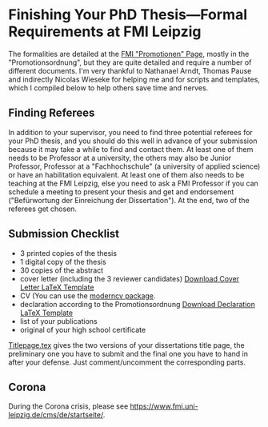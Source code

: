 # Finishing Your PhD Thesis&mdash;Formal Requirements at FMI Leipzig
The formalities are detailed at the [FMI "Promotionen" Page](https://www.fmi.uni-leipzig.de/cms/de/forschung/promotionen/), mostly in the "Promotionsordnung", but they are quite detailed and require a number of different documents.
I'm very thankful to Nathanael Arndt, Thomas Pause and indirectly Nicolas Wieseke for helping me and for scripts and templates, which I compiled below to help others save time and nerves.

## Finding Referees
In addition to your supervisor, you need to find three potential referees for your PhD thesis, and you should do this well in advance of your submission because it may take a while to find and contact them.
At least one of them needs to be Professor at a university, the others may also be Junior Professor, Professor at a "Fachhochschule" (a university of applied science) or have an habilitation equivalent.
At least one of them also needs to be teaching at the FMI Leipzig, else you need to ask a FMI Professor if you can schedule a meeting to present your thesis and get and endorsement ("Befürwortung der Einreichung der Dissertation").
At the end, two of the referees get chosen.

## Submission Checklist

* 3 printed copies of the thesis
* 1 digital copy of the thesis
* 30 copies of the abstract
* cover letter (including the 3 reviewer candidates) [Download Cover Letter LaTeX Template](cover.tex)
* CV (You can use the [moderncv package](https://ctan.org/pkg/moderncv).
* declaration according to the Promotionsordnung [Download Declaration LaTeX Template](declaration.tex)
* list of your publications
* original of your high school certificate

[Titlepage.tex](Titlepage.tex) gives the two versions of your dissertations title page, the preliminary one you have to submit and the final one you have to hand in after your defense.
Just comment/uncomment the corresponding parts.

## Corona
During the Corona crisis, please see <https://www.fmi.uni-leipzig.de/cms/de/startseite/>.
